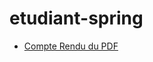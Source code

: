 # etudiant-spring

  
* [Compte Rendu du PDF](https://github.com/Hassan-ELMAKHLOUFI/etudiant-spring/blob/master/SpringEtudiant.pdf)
  

